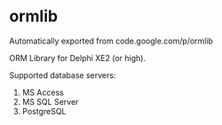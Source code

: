 # ormlib

Automatically exported from code.google.com/p/ormlib

ORM Library for Delphi XE2 (or high).

Supported database servers:

  1. MS Access
  2. MS SQL Server
  3. PostgreSQL
